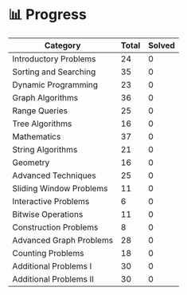 # 📊 Progress

| Category | Total | Solved |
|----------|-------|--------|
| Introductory Problems | 24 | 0 |
| Sorting and Searching | 35 | 0 |
| Dynamic Programming | 23 | 0 |
| Graph Algorithms | 36 | 0 |
| Range Queries | 25 | 0 |
| Tree Algorithms | 16 | 0 |
| Mathematics | 37 | 0 |
| String Algorithms | 21 | 0 |
| Geometry | 16 | 0 |
| Advanced Techniques | 25 | 0 |
| Sliding Window Problems | 11 | 0 |
| Interactive Problems | 6 | 0 |
| Bitwise Operations | 11 | 0 |
| Construction Problems | 8 | 0 |
| Advanced Graph Problems | 28 | 0 |
| Counting Problems | 18 | 0 |
| Additional Problems I | 30 | 0 |
| Additional Problems II | 30 | 0 |
